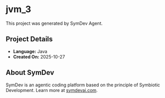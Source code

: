 # jvm_3

This project was generated by SymDev Agent.

## Project Details
- **Language:** Java
- **Created On:** 2025-10-27

## About SymDev
SymDev is an agentic coding platform based on the principle of Symbiotic Development.
Learn more at [symdevai.com](https://symdevai.com).
